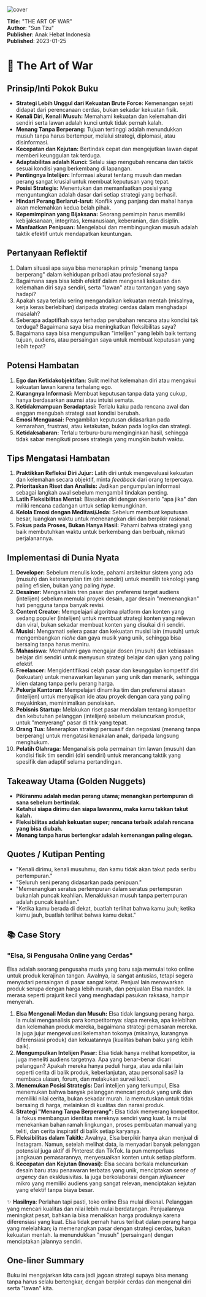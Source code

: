 
![cover](https://books.google.com/books/content?id=60jHEAAAQBAJ&printsec=frontcover&img=1&zoom=1&edge=curl&source=gbs_api)



**Title:** "THE ART OF WAR"  
**Author**: "Sun Tzu"  
**Publisher**: Anak Hebat Indonesia  
**Published**: 2023-01-25  

# 📖 The Art of War

## Prinsip/Inti Pokok Buku
-   **Strategi Lebih Unggul dari Kekuatan Brute Force:** Kemenangan sejati didapat dari perencanaan cerdas, bukan sekadar kekuatan fisik.
-   **Kenali Diri, Kenali Musuh:** Memahami kekuatan dan kelemahan diri sendiri serta lawan adalah kunci untuk tidak pernah kalah.
-   **Menang Tanpa Berperang:** Tujuan tertinggi adalah menundukkan musuh tanpa harus bertempur, melalui strategi, diplomasi, atau disinformasi.
-   **Kecepatan dan Kejutan:** Bertindak cepat dan mengejutkan lawan dapat memberi keunggulan tak terduga.
-   **Adaptabilitas adalah Kunci:** Selalu siap mengubah rencana dan taktik sesuai kondisi yang berkembang di lapangan.
-   **Pentingnya Intelijen:** Informasi akurat tentang musuh dan medan perang sangat krusial untuk membuat keputusan yang tepat.
-   **Posisi Strategis:** Menentukan dan memanfaatkan posisi yang menguntungkan adalah dasar dari setiap strategi yang berhasil.
-   **Hindari Perang Berlarut-larut:** Konflik yang panjang dan mahal hanya akan melemahkan kedua belah pihak.
-   **Kepemimpinan yang Bijaksana:** Seorang pemimpin harus memiliki kebijaksanaan, integritas, kemanusiaan, keberanian, dan disiplin.
-   **Manfaatkan Penipuan:** Mengelabui dan membingungkan musuh adalah taktik efektif untuk mendapatkan keuntungan.

## Pertanyaan Reflektif
1.  Dalam situasi apa saya bisa menerapkan prinsip "menang tanpa berperang" dalam kehidupan pribadi atau profesional saya?
2.  Bagaimana saya bisa lebih efektif dalam mengenali kekuatan dan kelemahan diri saya sendiri, serta "lawan" atau tantangan yang saya hadapi?
3.  Apakah saya terlalu sering mengandalkan kekuatan mentah (misalnya, kerja keras berlebihan) daripada strategi cerdas dalam menghadapi masalah?
4.  Seberapa adaptifkah saya terhadap perubahan rencana atau kondisi tak terduga? Bagaimana saya bisa meningkatkan fleksibilitas saya?
5.  Bagaimana saya bisa mengumpulkan "intelijen" yang lebih baik tentang tujuan, audiens, atau persaingan saya untuk membuat keputusan yang lebih tepat?

## Potensi Hambatan
1.  **Ego dan Ketidakobjektifan:** Sulit melihat kelemahan diri atau mengakui kekuatan lawan karena terhalang ego.
2.  **Kurangnya Informasi:** Membuat keputusan tanpa data yang cukup, hanya berdasarkan asumsi atau intuisi semata.
3.  **Ketidakmampuan Beradaptasi:** Terlalu kaku pada rencana awal dan enggan mengubah strategi saat kondisi berubah.
4.  **Emosi Menguasai:** Pengambilan keputusan didasarkan pada kemarahan, frustrasi, atau ketakutan, bukan pada logika dan strategi.
5.  **Ketidaksabaran:** Terlalu terburu-buru menginginkan hasil, sehingga tidak sabar mengikuti proses strategis yang mungkin butuh waktu.

## Tips Mengatasi Hambatan
1.  **Praktikkan Refleksi Diri Jujur:** Latih diri untuk mengevaluasi kekuatan dan kelemahan secara objektif, minta *feedback* dari orang terpercaya.
2.  **Prioritaskan Riset dan Analisis:** Jadikan pengumpulan informasi sebagai langkah awal sebelum mengambil tindakan penting.
3.  **Latih Fleksibilitas Mental:** Biasakan diri dengan skenario "apa jika" dan miliki rencana cadangan untuk setiap kemungkinan.
4.  **Kelola Emosi dengan Meditasi/Jeda:** Sebelum membuat keputusan besar, luangkan waktu untuk menenangkan diri dan berpikir rasional.
5.  **Fokus pada Proses, Bukan Hanya Hasil:** Pahami bahwa strategi yang baik membutuhkan waktu untuk berkembang dan berbuah, nikmati perjalanannya.

## Implementasi di Dunia Nyata
1.  **Developer:** Sebelum menulis kode, pahami arsitektur sistem yang ada (musuh) dan keterampilan tim (diri sendiri) untuk memilih teknologi yang paling efisien, bukan yang paling *hype*.
2.  **Desainer:** Menganalisis tren pasar dan preferensi target audiens (intelijen) sebelum memulai proyek desain, agar desain "memenangkan" hati pengguna tanpa banyak revisi.
3.  **Content Creator:** Mempelajari algoritma platform dan konten yang sedang populer (intelijen) untuk membuat strategi konten yang relevan dan viral, bukan sekadar membuat konten yang disukai diri sendiri.
4.  **Musisi:** Mengamati selera pasar dan kekuatan musisi lain (musuh) untuk mengembangkan *niche* dan gaya musik yang unik, sehingga bisa bersaing tanpa harus meniru.
5.  **Mahasiswa:** Memahami gaya mengajar dosen (musuh) dan kebiasaan belajar diri sendiri untuk menyusun strategi belajar dan ujian yang paling efektif.
6.  **Freelancer:** Mengidentifikasi celah pasar dan keunggulan kompetitif diri (kekuatan) untuk menawarkan layanan yang unik dan menarik, sehingga klien datang tanpa perlu perang harga.
7.  **Pekerja Kantoran:** Mempelajari dinamika tim dan preferensi atasan (intelijen) untuk menyajikan ide atau proyek dengan cara yang paling meyakinkan, meminimalkan penolakan.
8.  **Pebisnis Startup:** Melakukan riset pasar mendalam tentang kompetitor dan kebutuhan pelanggan (intelijen) sebelum meluncurkan produk, untuk "menyerang" pasar di titik yang tepat.
9.  **Orang Tua:** Menerapkan strategi persuasif dan negosiasi (menang tanpa berperang) untuk mengatasi kenakalan anak, daripada langsung menghukum.
10. **Pelatih Olahraga:** Menganalisis pola permainan tim lawan (musuh) dan kondisi fisik tim sendiri (diri sendiri) untuk merancang taktik yang spesifik dan adaptif selama pertandingan.

## Takeaway Utama (Golden Nuggets)

-   **Pikiranmu adalah medan perang utama; menangkan pertempuran di sana sebelum bertindak.**
-   **Ketahui siapa dirimu dan siapa lawanmu, maka kamu takkan takut kalah.**
-   **Fleksibilitas adalah kekuatan super; rencana terbaik adalah rencana yang bisa diubah.**
-   **Menang tanpa harus bertengkar adalah kemenangan paling elegan.**

## Quotes / Kutipan Penting

-   "Kenali dirimu, kenali musuhmu, dan kamu tidak akan takut pada seribu pertempuran."
-   "Seluruh seni perang didasarkan pada penipuan."
-   "Memenangkan seratus pertempuran dalam seratus pertempuran bukanlah puncak keahlian. Menaklukkan musuh tanpa pertempuran adalah puncak keahlian."
-   "Ketika kamu berada di dekat, buatlah terlihat bahwa kamu jauh; ketika kamu jauh, buatlah terlihat bahwa kamu dekat."

## 📚 Case Story

### "Elsa, Si Pengusaha Online yang Cerdas"

Elsa adalah seorang pengusaha muda yang baru saja memulai toko online untuk produk kerajinan tangan. Awalnya, ia sangat antusias, tetapi segera menyadari persaingan di pasar sangat ketat. Penjual lain menawarkan produk serupa dengan harga lebih murah, dan penjualan Elsa mandek. Ia merasa seperti prajurit kecil yang menghadapi pasukan raksasa, hampir menyerah.

1.  **Elsa Mengenali Medan dan Musuh:** Elsa tidak langsung perang harga. Ia mulai menganalisis para kompetitornya: siapa mereka, apa kelebihan dan kelemahan produk mereka, bagaimana strategi pemasaran mereka. Ia juga jujur mengevaluasi kelemahan tokonya (misalnya, kurangnya diferensiasi produk) dan kekuatannya (kualitas bahan baku yang lebih baik).
2.  **Mengumpulkan Intelijen Pasar:** Elsa tidak hanya melihat kompetitor, ia juga meneliti audiens targetnya. Apa yang benar-benar dicari pelanggan? Apakah mereka hanya peduli harga, atau ada nilai lain seperti cerita di balik produk, keberlanjutan, atau personalisasi? Ia membaca ulasan, forum, dan melakukan survei kecil.
3.  **Menemukan Posisi Strategis:** Dari intelijen yang terkumpul, Elsa menemukan bahwa banyak pelanggan mencari produk yang unik dan memiliki nilai cerita, bukan sekadar murah. Ia memutuskan untuk tidak bersaing di harga, melainkan di kualitas dan narasi produk.
4.  **Strategi "Menang Tanpa Berperang":** Elsa tidak menyerang kompetitor. Ia fokus membangun identitas mereknya sendiri yang kuat. Ia mulai menekankan bahan ramah lingkungan, proses pembuatan manual yang teliti, dan cerita inspiratif di balik setiap karyanya.
5.  **Fleksibilitas dalam Takitk:** Awalnya, Elsa berpikir hanya akan menjual di Instagram. Namun, setelah melihat data, ia menyadari banyak pelanggan potensial juga aktif di Pinterest dan TikTok. Ia pun memperluas jangkauan pemasarannya, menyesuaikan konten untuk setiap platform.
6.  **Kecepatan dan Kejutan (Inovasi):** Elsa secara berkala meluncurkan desain baru atau penawaran terbatas yang unik, menciptakan *sense of urgency* dan eksklusivitas. Ia juga berkolaborasi dengan *influencer* mikro yang memiliki audiens yang sangat relevan, menciptakan kejutan yang efektif tanpa biaya besar.

✨ **Hasilnya**: Perlahan tapi pasti, toko online Elsa mulai dikenal. Pelanggan yang mencari kualitas dan nilai lebih mulai berdatangan. Penjualannya meningkat pesat, bahkan ia bisa menaikkan harga produknya karena diferensiasi yang kuat. Elsa tidak pernah harus terlibat dalam perang harga yang melelahkan; ia memenangkan pasar dengan strategi cerdas, bukan kekuatan mentah. Ia menundukkan "musuh" (persaingan) dengan menciptakan jalannya sendiri.

## One-liner Summary
Buku ini mengajarkan kita cara jadi jagoan strategi supaya bisa menang tanpa harus selalu bertengkar, dengan berpikir cerdas dan mengenal diri serta "lawan" kita.
